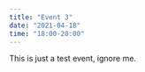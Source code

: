 ```yaml
---
title: "Event 3"
date: "2021-04-18"
time: "18:00-20:00"
---
```


This is just a test event, ignore me.